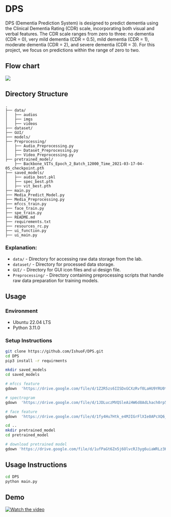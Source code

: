 # DPS

DPS (Dementia Prediction System) is designed to predict dementia using the Clinical Dementia Rating (CDR) scale, incorporating both visual and verbal features. 
The CDR scale ranges from zero to three: no dementia (CDR = 0), very mild dementia (CDR = 0.5), mild dementia (CDR = 1), 
moderate dementia (CDR = 2), and severe dementia (CDR = 3). For this project, we focus on predictions within the range of zero to two.

## Flow chart
![](https://drive.google.com/u/2/uc?id=1JEmc1UOXNXzs7wF_rctPuTkwxK9ifiJD&export=download)

## Directory Structure

```
.
├── data/
│   ├── audios
│   ├── imgs
│   ├── videos
├── dataset/
├── GUI/
├── models/
├── Preprocessing/
│   ├── Audio_Preprocessing.py
│   ├── Dataset_Preprocessing.py
│   ├── Video_Preprocessing.py
├── pretrained_model/
    ├── Backbone_VITs_Epoch_2_Batch_12000_Time_2021-03-17-04-05_checkpoint.pth
├── saved_models/
│   ├── audio_best.pkl
│   ├── spec_best.pth
│   ├── vit_best.pth
├── main.py
├── Media_Predict_Model.py
├── Media_Preprocessing.py
├── mfccs_train.py
├── face_train.py
├── spe_train.py
├── README.md
├── requirements.txt
├── resources_rc.py
├── ui_function.py
├── ui_main.py

```
### Explanation:
- `data/` - Directory for accessing raw data storage from the lab.
- `dataset/` - Directory for processed data storage.
- `GUI/`  - Directory for GUI icon files and ui design file.
-  `Preprocessing/` - Directory containing preprocessing scripts that handle raw data preparation for training models.

## Usage
### Environment
- Ubuntu 22.04 LTS
- Python 3.11.0


### Setup Instructions
```bash
git clone https://github.com/IshuoF/DPS.git
cd DPS
pip3 install -r requirments

mkdir saved_models
cd saved_models

# mfccs feature
gdown  'https://drive.google.com/file/d/1Z2R5zs6IISDxGCXzRvf0LaHU9YRU0tfc/view?usp=sharing'

# spectrogram
gdown  'https://drive.google.com/file/d/1JDLuczMVQSleAiHW6d8AdLhach0rp5u_/view?usp=sharing'

# face feature
gdown  'https://drive.google.com/file/d/1fy4Hu7Htk_e4MJIGrFlXIe0APcXQ6_4Z/view?usp=sharing'

cd ..
mkdir pretrained_model
cd pretrained_model

# download pretrained model
gdown 'https://drive.google.com/file/d/1ufPaGt6Zn5j6OlvcRJ3yg6uiaWRLz3K1/view?usp=sharing'
```

## Usage Instructions
```bash
cd DPS
python main.py
```

## Demo 
[![Watch the video](https://img.youtube.com/vi/k4LeckMrtfY/0.jpg)](https://youtu.be/k4LeckMrtfY)

